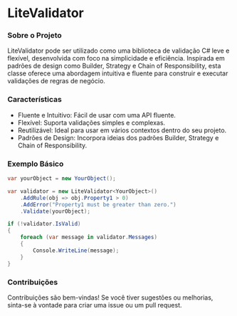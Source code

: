 # LiteValidator

### Sobre o Projeto
LiteValidator pode ser utilizado como uma biblioteca de validação C# leve e flexível, desenvolvida com foco na simplicidade e eficiência. Inspirada em padrões de design como Builder, Strategy e Chain of Responsibility, esta classe oferece uma abordagem intuitiva e fluente para construir e executar validações de regras de negócio.

### Características
- Fluente e Intuitivo: Fácil de usar com uma API fluente.
- Flexível: Suporta validações simples e complexas.
- Reutilizável: Ideal para usar em vários contextos dentro do seu projeto.
- Padrões de Design: Incorpora ideias dos padrões Builder, Strategy e Chain of Responsibility.

### Exemplo Básico
```csharp
var yourObject = new YourObject();

var validator = new LiteValidator<YourObject>()
    .AddRule(obj => obj.Property1 > 0)
    .AddError("Property1 must be greater than zero.")
    .Validate(yourObject);

if (!validator.IsValid)
{
    foreach (var message in validator.Messages)
    {
        Console.WriteLine(message);
    }
}
```

### Contribuições
Contribuições são bem-vindas! Se você tiver sugestões ou melhorias, sinta-se à vontade para criar uma issue ou um pull request.
